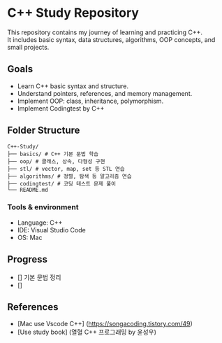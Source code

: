 # C++ Study Repository
This repository contains my journey of learning and practicing C++.  
It includes basic syntax, data structures, algorithms, OOP concepts, and small projects.

## Goals
- Learn C++ basic syntax and structure.
- Understand pointers, references, and memory management.
- Implement OOP: class, inheritance, polymorphism.
- Implement Codingtest by C++

## Folder Structure

```
C++-Study/
├── basics/ # C++ 기본 문법 학습
├── oop/ # 클래스, 상속, 다형성 구현
├── stl/ # vector, map, set 등 STL 연습
├── algorithms/ # 정렬, 탐색 등 알고리즘 연습
├── codingtest/ # 코딩 테스트 문제 풀이
└── README.md
```

### Tools & environment
- Language: C++
- IDE: Visual Studio Code
- OS: Mac


## Progress
- [] 기본 문법 정리
- [] 


## References
- [Mac use Vscode C++] (https://songacoding.tistory.com/49)
- [Use study book] (열혈 C++ 프로그래밍 by 윤성우)
